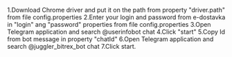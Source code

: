 1.Download Chrome driver and put it on the path from property "driver.path" from file config.properties
2.Enter your login and password from e-dostavka in "login" ang "password" properties from file config.properties
3.Open Telegram application and search @userinfobot chat
4.Click "start"
5.Copy Id from bot message in property "chatId"
6.Open Telegram application and search @juggler_bitrex_bot chat
7.Click start.